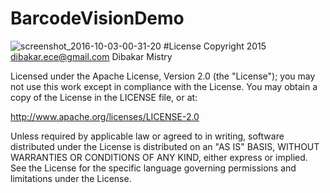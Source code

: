 # BarcodeVisionDemo
![screenshot_2016-10-03-00-31-20](https://cloud.githubusercontent.com/assets/10453203/19023016/e7ee57be-8901-11e6-8215-aef5fcf58d99.png)
#License
Copyright 2015 dibakar.ece@gmail.com Dibakar Mistry

Licensed under the Apache License, Version 2.0 (the "License"); you may not use this work except in compliance with the License. You may obtain a copy of the License in the LICENSE file, or at:

http://www.apache.org/licenses/LICENSE-2.0

Unless required by applicable law or agreed to in writing, software distributed under the License is distributed on an "AS IS" BASIS, WITHOUT WARRANTIES OR CONDITIONS OF ANY KIND, either express or implied. See the License for the specific language governing permissions and limitations under the License.

